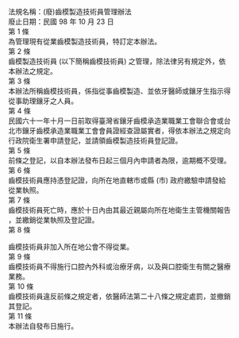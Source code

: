 法規名稱：(廢)齒模製造技術員管理辦法  
廢止日期：民國 98 年 10 月 23 日  
第 1 條  
為管理現有從業齒模製造技術員，特訂定本辦法。  
第 2 條  
齒模製造技術員 (以下簡稱齒模技術員) 之管理，除法律另有規定外，依  
本辦法之規定。  
第 3 條  
本辦法所稱齒模技術員，係指從事齒模製造、並依牙醫師或鑲牙生指示得  
從事助理鑲牙之人員。  
第 4 條  
民國六十一年十月一日前取得臺灣省鑲牙齒模承造業職業工會聯合會或台  
北市鑲牙齒模承造業職業工會會員證經查證屬實者，得依本辦法之規定向  
行政院衛生署申請登記，並請領齒模製造技術員登記證。  
第 5 條  
前條之登記，以自本辦法發布日起三個月內申請者為限，逾期概不受理。  
第 6 條  
齒模技術員應持憑登記證，向所在地直轄市或縣 (市) 政府繳驗申請發給  
從業執照。  
第 7 條  
齒模技術員死亡時，應於十日內由其最近親屬向所在地衛生主管機關報告  
，並繳銷從業執照及登記證。  
第 8 條  


齒模技術員非加入所在地公會不得從業。  
第 9 條  
齒模技術員不得施行口腔內外科或治療牙病，以及與口腔衛生有關之醫療  
業務。  
第 10 條  
齒模技術員違反前條之規定者，依醫師法第二十八條之規定處罰，並撤銷  
其登記。  
第 11 條  
本辦法自發布日施行。  


